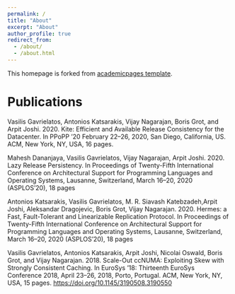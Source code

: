```yaml
---
permalink: /
title: "About"
excerpt: "About"
author_profile: true
redirect_from: 
  - /about/
  - /about.html
---
```


This homepage is forked from [academicpages template](https://github.com/academicpages/academicpages.github.io). 
 



Publications
======

Vasilis Gavrielatos, Antonios Katsarakis, Vijay Nagarajan,  Boris Grot, and Arpit Joshi. 2020. 
Kite: Efficient and Available Release Consistency for the Datacenter. In PPoPP ’20 
February 22–26, 2020, San Diego, California, US. ACM, New York, NY, USA, 16 pages.

Mahesh Dananjaya, Vasilis Gavrielatos, Vijay Nagarajan, Arpit Joshi. 2020. Lazy Release Persistency. 
In Proceedings of Twenty-Fifth International Conference on Architectural Support for Programming Languages and Operating Systems, 
Lausanne, Switzerland, March 16–20, 2020 (ASPLOS’20), 18 pages


Antonios Katsarakis, Vasilis Gavrielatos, M. R. Siavash Katebzadeh,Arpit Joshi, Aleksandar Dragojevic, Boris Grot, 
Vijay Nagarajan. 2020. Hermes: a Fast, Fault-Tolerant and Linearizable Replication Protocol. 
In Proceedings of Twenty-Fifth International Conference on Architectural Support for Programming Languages and Operating Systems, 
Lausanne, Switzerland, March 16–20, 2020 (ASPLOS’20), 18 pages


Vasilis Gavrielatos, Antonios Katsarakis, Arpit Joshi, Nicolai Oswald, Boris Grot, and Vijay Nagarajan. 2018. 
Scale-Out ccNUMA: Exploiting Skew with Strongly Consistent Caching. In EuroSys ’18: Thirteenth EuroSys Conference 2018, 
April 23–26, 2018, Porto, Portugal. ACM, New York, NY, USA, 15 pages. https://doi.org/10.1145/3190508.3190550


